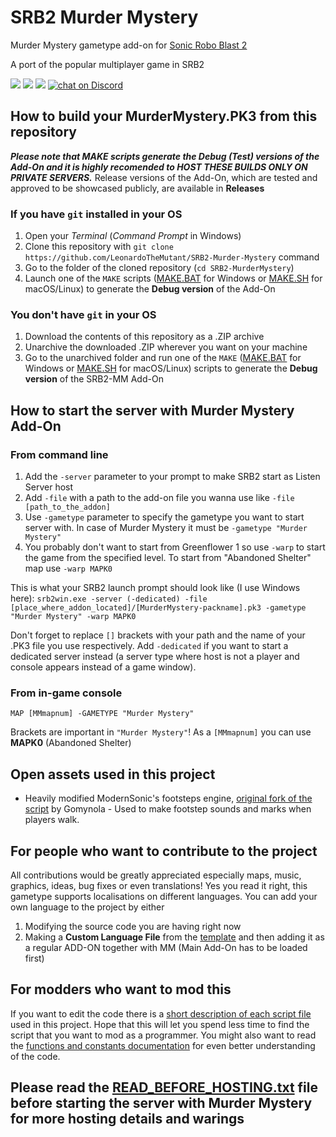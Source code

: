 # SRB2 Murder Mystery
Murder Mystery gametype add-on for [Sonic Robo Blast 2](https://www.srb2.org)

A port of the popular multiplayer game in SRB2

<a href="https://github.com/LeonardoTheMutant/SRB2-Murder-Mystery/graphs/contributors" alt="Contributors">
  <img src="https://img.shields.io/github/contributors/LeonardoTheMutant/SRB2-Murder-Mystery"></a>
<a href="https://github.com/LeonardoTheMutant/SRB2-Murder-Mystery/pulse" alt="Activity">
  <img src="https://img.shields.io/github/commit-activity/m/LeonardoTheMutant/SRB2-Murder-Mystery"></a>
<a href="https://srb2.org">
  <img src="https://img.shields.io/badge/SRB2_compatibility-v2.2.13-darkblue"></a>
<a href="https://discord.gg/UgG8h2djFE">
  <img src="https://img.shields.io/discord/1075825170658381926?logo=discord" alt="chat on Discord"></a>

## How to build your **MurderMystery.PK3** from this repository

***Please note that MAKE scripts generate the Debug (Test) versions of the Add-On and it is highly recomended to HOST THESE BUILDS ONLY ON PRIVATE SERVERS.***
Release versions of the Add-On, which are tested and approved to be showcased publicly, are available in **Releases**

### If you have `git` installed in your OS
1. Open your *Terminal* (*Command Prompt* in Windows)
2. Clone this repository with `git clone https://github.com/LeonardoTheMutant/SRB2-Murder-Mystery` command
3. Go to the folder of the cloned repository (`cd SRB2-MurderMystery`)
4. Launch one of the `MAKE` scripts ([MAKE.BAT](MAKE.BAT) for Windows or [MAKE.SH](MAKE.SH) for macOS/Linux) to generate the **Debug version** of the Add-On

### You don't have `git` in your OS
1. Download the contents of this repository as a .ZIP archive
2. Unarchive the downloaded .ZIP wherever you want on your machine
3. Go to the unarchived folder and run one of the `MAKE` ([MAKE.BAT](MAKE.BAT) for Windows or [MAKE.SH](MAKE.SH) for macOS/Linux) scripts to generate the **Debug version** of the SRB2-MM Add-On

## How to start the server with Murder Mystery Add-On
### From command line
1. Add the `-server` parameter to your prompt to make SRB2 start as Listen Server host
1. Add `-file` with a path to the add-on file you wanna use like `-file [path_to_the_addon]`
2. Use `-gametype` parameter to specify the gametype you want to start server with. In case of Murder Mystery it must be `-gametype "Murder Mystery"`
3. You probably don't want to start from Greenflower 1 so use `-warp` to start the game from the specified level. To start from "Abandoned Shelter" map use `-warp MAPK0`

This is what your SRB2 launch prompt should look like (I use Windows here): `srb2win.exe -server (-dedicated) -file [place_where_addon_located]/[MurderMystery-packname].pk3 -gametype "Murder Mystery" -warp MAPK0`

Don't forget to replace `[]` brackets with your path and the name of your .PK3 file you use respectively. Add `-dedicated` if you want to start a dedicated server instead (a server type where host is not a player and console appears instead of a game window).
### From in-game console
`MAP [MMmapnum] -GAMETYPE "Murder Mystery"`

Brackets are important in `"Murder Mystery"`! As a `[MMmapnum]` you can use **MAPK0** (Abandoned Shelter)

## Open assets used in this project
- Heavily modified ModernSonic's footsteps engine, [original fork of the script](https://mb.srb2.org/addons/footsteps.1378/) by Gomynola - Used to make footstep sounds and marks when players walk.

## For people who want to contribute to the project
All contributions would be greatly appreciated especially maps, music, graphics, ideas, bug fixes or even translations! Yes you read it right, this gametype supports localisations on different languages. You can add your own language to the project by either
1. Modifying the source code you are having right now
2. Making a **Custom Language File** from the [template](ASSETS/customlang.lua) and then adding it as a regular ADD-ON together with MM (Main Add-On has to be loaded first)

## For modders who want to mod this
If you want to edit the code there is a [short description of each script file](SRC/FOR_DEVELOPERS.txt) used in this project. Hope that this will let you spend less time to find the script that you want to mod as a programmer. You might also want to read the [functions and constants documentation](/SRC/DOCS/List_of_Func_and_Const.md) for even better understanding of the code.

## Please read the [READ_BEFORE_HOSTING.txt](SRC/READ_BEFORE_HOSTING.txt) file before starting the server with Murder Mystery for more hosting details and warings
